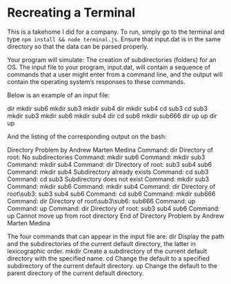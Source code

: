 # Recreating a Terminal
This is a takehome I did for a company. To run, simply go to the terminal and type `npm install && node terminal.js`. Ensure that input.dat is in the same directory so that the data can be parsed properly.



Your program will simulate:
The creation of subdirectories (folders) for an OS. The input file to your program, input.dat, will contain a sequence of commands that a user might enter from a command line, and the output will contain the operating system’s responses to these commands.

Below is an example of an input file:

dir
mkdir sub6
mkdir sub3
mkdir sub4
dir
mkdir sub4
cd sub3
cd sub3
mkdir sub3
mkdir sub6
mkdir sub4
dir
cd sub6
mkdir sub666
dir
up
up
dir
up

And the listing of the corresponding output on the bash:

Directory Problem by Andrew Marten Medina
Command: dir
Directory of root:
No subdirectories
Command: mkdir sub6
Command: mkdir sub3
Command: mkdir sub4
Command: dir
Directory of root:
sub3 sub4 sub6
Command: mkdir sub4
Subdirectory already exists
Command: cd sub3
Command: cd sub3
Subdirectory does not exist
Command: mkdir sub3
Command: mkdir sub6
Command: mkdir sub4
Command: dir
Directory of root\sub3:
sub3 sub4 sub6
Command: cd sub6
Command: mkdir sub666
Command: dir
Directory of root\sub3\sub6:
sub666
Command: up
Command: up
Command: dir
Directory of root:
sub3 sub4 sub6
Command: up
Cannot move up from root directory
End of Directory Problem by Andrew Marten Medina

The four commands that can appear in the input file are:
dir          Display the path and the subdirectories of the current default directory, the latter in lexicographic order.
mkdir <name> Create a subdirectory of the current default directory with the specified name.
cd <name>    Change the default to a specified subdirectory of the current default directory.
up           Change the default to the parent directory of the current default directory.
